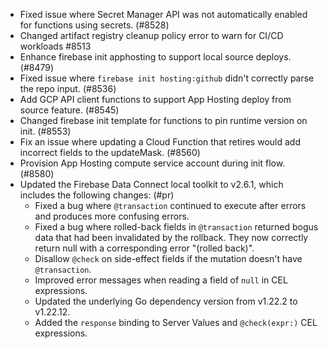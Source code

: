 - Fixed issue where Secret Manager API was not automatically enabled for functions using secrets. (#8528)
- Changed artifact registry cleanup policy error to warn for CI/CD workloads #8513
- Enhance firebase init apphosting to support local source deploys. (#8479)
- Fixed issue where `firebase init hosting:github` didn't correctly parse the repo input. (#8536)
- Add GCP API client functions to support App Hosting deploy from source feature. (#8545)
- Changed firebase init template for functions to pin runtime version on init. (#8553)
- Fix an issue where updating a Cloud Function that retires would add incorrect fields to the updateMask. (#8560)
- Provision App Hosting compute service account during init flow. (#8580)
- Updated the Firebase Data Connect local toolkit to v2.6.1, which includes the following changes: (#pr)
  - Fixed a bug where `@transaction` continued to execute after errors and produces more confusing errors.
  - Fixed a bug where rolled-back fields in `@transaction` returned bogus data that had been invalidated by the rollback. They now correctly return null with a corresponding error "(rolled back)".
  - Disallow `@check` on side-effect fields if the mutation doesn't have `@transaction`.
  - Improved error messages when reading a field of `null` in CEL expressions.
  - Updated the underlying Go dependency version from v1.22.2 to v1.22.12.
  - Added the `response` binding to Server Values and `@check(expr:)` CEL expressions.